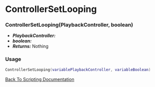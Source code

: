 # ControllerSetLooping

### ControllerSetLooping(PlaybackController, boolean)
- ***PlaybackController:*** 
- ***boolean:*** 
- ***Returns:*** Nothing

### Usage

```Lua
ControllerSetLooping(variablePlaybackController, variableBoolean)
```


[Back To Scripting Documentation](../README.md)
